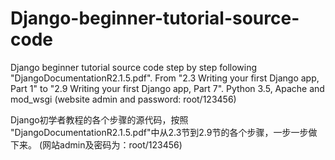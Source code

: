 # Django-beginner-tutorial-source-code
Django beginner tutorial source code step by step following "DjangoDocumentationR2.1.5.pdf". 
From "2.3 Writing your first Django app, Part 1" to "2.9 Writing your first Django app, Part 7".
Python 3.5, Apache and mod_wsgi 
(website admin and password: root/123456) 

Django初学者教程的各个步骤的源代码，按照 "DjangoDocumentationR2.1.5.pdf"中从2.3节到2.9节的各个步骤，一步一步做下来。 
(网站admin及密码为：root/123456)

